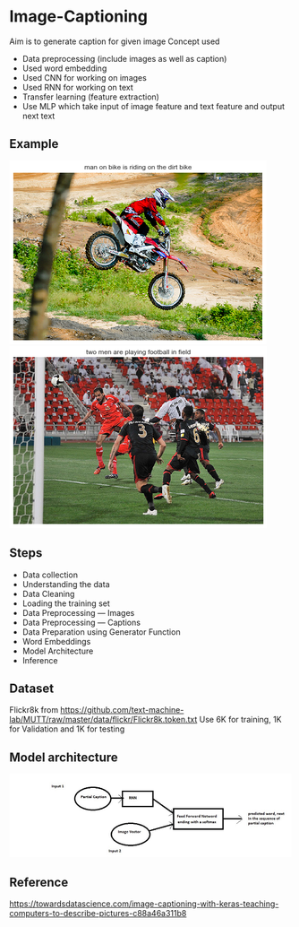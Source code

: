 # Image-Captioning
Aim is to generate caption for given image
Concept used
- Data preprocessing (include images as well as caption)
- Used word embedding
- Used CNN for working on images
- Used RNN for working on text
- Transfer learning (feature extraction)
- Use MLP which take input of image feature and text feature and output next text

## Example
![alt Bike](https://github.com/modinitin13/Image-caption-generator/blob/master/Bike.png)
![alt Football](https://github.com/modinitin13/Image-caption-generator/blob/master/Football.png)

## Steps
- Data collection
- Understanding the data
- Data Cleaning
- Loading the training set
- Data Preprocessing — Images
- Data Preprocessing — Captions
- Data Preparation using Generator Function
- Word Embeddings
- Model Architecture
- Inference

## Dataset
Flickr8k from https://github.com/text-machine-lab/MUTT/raw/master/data/flickr/Flickr8k.token.txt
Use 6K for training, 1K for Validation and 1K for testing

## Model architecture
![alt Model](https://github.com/modinitin13/Image-caption-generator/blob/master/model.jpeg)

## Reference
https://towardsdatascience.com/image-captioning-with-keras-teaching-computers-to-describe-pictures-c88a46a311b8

